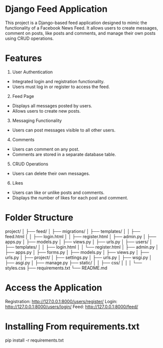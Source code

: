 # Django Feed Application
This project is a Django-based feed application designed to mimic the functionality of a Facebook News Feed. It allows users to create messages, comment on posts, like posts and comments, and manage their own posts using CRUD operations.

# Features
1. User Authentication

- Integrated login and registration functionality.
- Users must log in or register to access the feed.

2. Feed Page

- Displays all messages posted by users.
- Allows users to create new posts.

3. Messaging Functionality

- Users can post messages visible to all other users.

4. Comments

- Users can comment on any post.
- Comments are stored in a separate database table.

5. CRUD Operations

- Users can delete their own messages.

6. Likes

- Users can like or unlike posts and comments.
- Displays the number of likes for each post and comment.

# Folder Structure

project/
│
├── feed/
│   ├── migrations/
│   ├── templates/
│   │   ├── feed.html
│   │   ├── login.html
│   │   ├── register.html
│   ├── admin.py
│   ├── apps.py
│   ├── models.py
│   ├── views.py
│   ├── urls.py
│
├── users/
│   ├── templates/
│   │   ├── login.html
│   │   └── register.html
│   ├── admin.py
│   ├── apps.py
│   ├── forms.py
│   ├── models.py
│   ├── views.py
│   ├── urls.py
│
├── project/
│   ├── settings.py
│   ├── urls.py
│   ├── wsgi.py
│   ├── asgi.py
│
├── manage.py
├── static/
│   │   ├── css/
│   │   │   └── styles.css
├── requirements.txt
└── README.md

# Access the Application

Registration: http://127.0.0.1:8000/users/register/
Login: http://127.0.0.1:8000/users/login/
Feed: http://127.0.0.1:8000/feed/


# Installing From requirements.txt
pip install -r requirements.txt